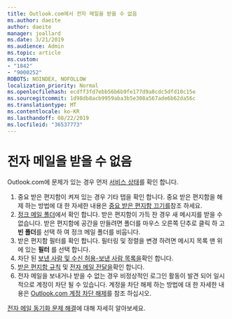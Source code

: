 ```yaml
---
title: Outlook.com에서 전자 메일을 받을 수 없음
ms.author: daeite
author: daeite
manager: joallard
ms.date: 3/21/2019
ms.audience: Admin
ms.topic: article
ms.custom:
- "1842"
- "9000252"
ROBOTS: NOINDEX, NOFOLLOW
localization_priority: Normal
ms.openlocfilehash: ecdff3fd7ebb56b6b9fe177d9a8cdc5dfd10c15e
ms.sourcegitcommit: 1d98db8acb9959aba3b5e308a567ade6b62da56c
ms.translationtype: MT
ms.contentlocale: ko-KR
ms.lasthandoff: 08/22/2019
ms.locfileid: "36537773"
---
```

# <a name="cant-receive-email"></a>전자 메일을 받을 수 없음

Outlook.com에 문제가 있는 경우 먼저 [서비스 상태](https://go.microsoft.com/fwlink/p/?linkid=837482)를 확인 합니다.

1. 중요 받은 편지함이 켜져 있는 경우 기타 탭을 확인 합니다. 중요 받은 편지함을 해제 하는 방법에 대 한 자세한 내용은 [중요 받은 편지함 끄기를](https://support.office.com/article/f714d94d-9e63-4217-9ccb-6cb2986aa1b2?wt.mc_id=Office_Outlook_com_Alchemy)참조 하세요.
1. [정크 메일 폴더](https://outlook.live.com/mail/junkemail)에서 확인 합니다. 받은 편지함이 가득 찬 경우 새 메시지를 받을 수 없습니다. 받은 편지함에 공간을 만들려면 폴더를 마우스 오른쪽 단추로 클릭 하 고 **빈 폴더**를 선택 하 여 정크 메일 폴더를 비웁니다.
1. 받은 편지함 필터를 확인 합니다. 필터링 및 정렬을 변경 하려면 메시지 목록 맨 위에 있는 **필터** 를 선택 합니다.
1. 차단 된 [보낸 사람 및 수신 허용-보낸 사람 목록을](https://outlook.live.com/mail/options/mail/junkEmail)확인 합니다.
1. [받은 편지함 규칙](https://outlook.live.com/mail/options/mail/rules) 및 [전자 메일 전달을](https://outlook.live.com/mail/options/mail/forwarding/forwardingOption)확인 합니다.
1. 전자 메일을 보내거나 받을 수 없는 경우 비정상적인 로그인 활동이 발견 되어 일시적으로 계정이 차단 될 수 있습니다. 계정을 차단 해제 하는 방법에 대 한 자세한 내용은 [Outlook.com 계정 차단 해제](https://support.office.com/article/f4ad2701-d166-4d8b-8a6a-9af2a1f8a4c4?wt.mc_id=Office_Outlook_com_Alchemy)를 참조 하십시오.

[전자 메일 동기화 문제 해결](https://support.office.com/article/d39e3341-8d79-4bf1-b3c7-ded602233642?wt.mc_id=Office_Outlook_com_Alchemy)에 대해 자세히 알아보세요.